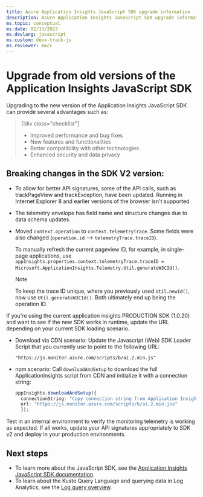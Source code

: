 ```yaml
---
title: Azure Application Insights JavaScript SDK upgrade information
description: Azure Application Insights JavaScript SDK upgrade information
ms.topic: conceptual
ms.date: 02/13/2023
ms.devlang: javascript
ms.custom: devx-track-js
ms.reviewer: mmcc
---
```


# Upgrade from old versions of the Application Insights JavaScript SDK

Upgrading to the new version of the Application Insights JavaScript SDK can provide several advantages such as:

> [!div class="checklist"]
> - Improved performance and bug fixes
> - New features and functionalities
> - Better compatibility with other technologies
> - Enhanced security and data privacy

## Breaking changes in the SDK V2 version:

- To allow for better API signatures, some of the API calls, such as trackPageView and trackException, have been updated. Running in Internet Explorer 8 and earlier versions of the browser isn't supported.
- The telemetry envelope has field name and structure changes due to data schema updates.
- Moved `context.operation` to `context.telemetryTrace`. Some fields were also changed (`operation.id` --> `telemetryTrace.traceID`).
  
  To manually refresh the current pageview ID, for example, in single-page applications, use `appInsights.properties.context.telemetryTrace.traceID = Microsoft.ApplicationInsights.Telemetry.Util.generateW3CId()`.

  > [!NOTE]
  > To keep the trace ID unique, where you previously used `Util.newId()`, now use `Util.generateW3CId()`. Both ultimately end up being the operation ID.

If you're using the current application insights PRODUCTION SDK (1.0.20) and want to see if the new SDK works in runtime, update the URL depending on your current SDK loading scenario.

- Download via CDN scenario: Update the Javascript (Web) SDK Loader Script that you currently use to point to the following URL:
   ```
   "https://js.monitor.azure.com/scripts/b/ai.2.min.js"
   ```

- npm scenario: Call `downloadAndSetup` to download the full ApplicationInsights script from CDN and initialize it with a connection string:

   ```ts
   appInsights.downloadAndSetup({
     connectionString: "Copy connection string from Application Insights Resource Overview",
     url: "https://js.monitor.azure.com/scripts/b/ai.2.min.jss"
     });
   ```

Test in an internal environment to verify the monitoring telemetry is working as expected. If all works, update your API signatures appropriately to SDK v2 and deploy in your production environments.

## Next steps
- To learn more about the JavaScript SDK, see the [Application Insights JavaScript SDK documentation](javascript.md).
- To learn about the Kusto Query Language and querying data in Log Analytics, see the [Log query overview](../../azure-monitor/logs/log-query-overview.md).